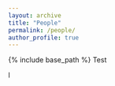 ```yaml
---
layout: archive
title: "People"
permalink: /people/
author_profile: true
---
```


{% include base_path %}
Test

l

